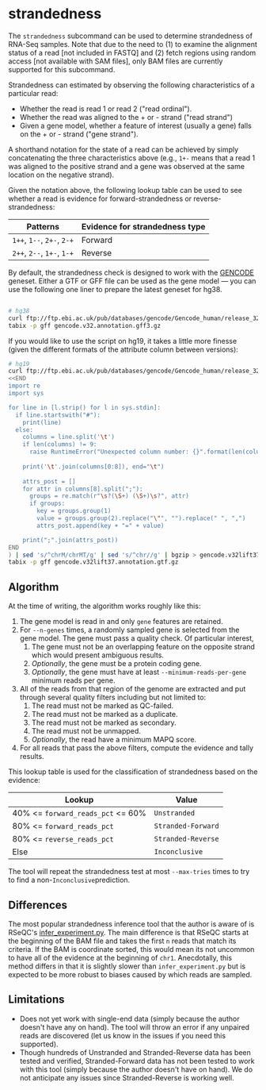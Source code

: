 # strandedness

The `strandedness` subcommand can be used to determine strandedness of RNA-Seq
samples. Note that due to the need to (1) to examine the alignment status of a
read [not included in FASTQ] and (2) fetch regions using random access [not
available with SAM files], only BAM files are currently supported for this
subcommand.

Strandedness can estimated by observing the following characteristics of a
particular read:

* Whether the read is read 1 or read 2 ("read ordinal").
* Whether the read was aligned to the + or - strand ("read strand")
* Given a gene model, whether a feature of interest (usually a gene) falls on
  the + or - strand ("gene strand").

A shorthand notation for the state of a read can be achieved by simply
concatenating the three characteristics above (e.g., `1+-` means that a read 1
was aligned to the positive strand and a gene was observed at the same location
on the negative strand).

Given the notation above, the following lookup table can be used to see whether
a read is evidence for forward-strandedness or reverse-strandedness:

| Patterns                   | Evidence for strandedness type |
| -------------------------- | ------------------------------ |
| `1++`, `1--`, `2+-`, `2-+` | Forward                        |
| `2++`, `2--`, `1+-`, `1-+` | Reverse                        |

By default, the strandedness check is designed to work with the
[GENCODE][gencode-website] geneset. Either a GTF or GFF file can be used as the
gene model — you can use the following one liner to prepare the latest geneset
for hg38.

```bash

# hg38
curl ftp://ftp.ebi.ac.uk/pub/databases/gencode/Gencode_human/release_32/gencode.v32.annotation.gff3.gz | gunzip -c | sort -k1,1 -k4,4n -k5,5n | bgzip > gencode.v32.annotation.gff3.gz
tabix -p gff gencode.v32.annotation.gff3.gz
```

If you would like to use the script on hg19, it takes a little more finesse (given the different formats of the attribute column between versions):

```bash
# hg19
curl ftp://ftp.ebi.ac.uk/pub/databases/gencode/Gencode_human/release_32/GRCh37_mapping/gencode.v32lift37.annotation.gtf.gz | gunzip -c | sort -k1,1 -k4,4n -k5,5n | python <(cat 
<<END    
import re 
import sys

for line in [l.strip() for l in sys.stdin]:
  if line.startswith("#"):
    print(line)                     
  else:                       
    columns = line.split('\t')
    if len(columns) != 9:                                                    
      raise RuntimeError("Unexpected column number: {}".format(len(columns)))
    
    print('\t'.join(columns[0:8]), end="\t")
    
    attrs_post = []
    for attr in columns[8].split(";"):                        
      groups = re.match(r"\s?(\S+) (\S+)\s?", attr)
      if groups:             
        key = groups.group(1)                    
        value = groups.group(2).replace("\"", "").replace(" ", ",")
        attrs_post.append(key + "=" + value)

    print(";".join(attrs_post))
END
) | sed 's/^chrM/chrMT/g' | sed 's/^chr//g' | bgzip > gencode.v32lift37.annotation.gtf.gz
tabix -p gff gencode.v32lift37.annotation.gtf.gz
```

## Algorithm

At the time of writing, the algorithm works roughly like this:

1. The gene model is read in and only `gene` features are retained.
2. For `--n-genes` times, a randomly sampled gene is selected from the gene
   model. The gene must pass a quality check. Of particular interest,
   1. The gene must not be an overlapping feature on the opposite strand which
      would present ambiguous results.
   2. *Optionally*, the gene must be a protein coding gene.
   3. *Optionally*, the gene must have at least `--minimum-reads-per-gene`
      minimum reads per gene.
3. All of the reads from that region of the genome are extracted and put through
   several quality filters including but not limited to:
   1. The read must not be marked as QC-failed.
   2. The read must not be marked as a duplicate.
   3. The read must not be marked as secondary.
   4. The read must not be unmapped.
   5. *Optionally*, the read have a minimum MAPQ score.
4. For all reads that pass the above filters, compute the evidence and tally
   results.

This lookup table is used for the classification of strandedness based on the evidence:

| Lookup                            | Value              |
| --------------------------------- | ------------------ |
| 40% <= `forward_reads_pct` <= 60% | `Unstranded`       |
| 80% <= `forward_reads_pct`        | `Stranded-Forward` |
| 80% <= `reverse_reads_pct`        | `Stranded-Reverse` |
| Else                              | `Inconclusive`     |

The tool will repeat the strandedness test at most `--max-tries` times to try to find a
non-`Inconclusive`prediction.

## Differences

The most popular strandedness inference tool that the author is aware of is
RSeQC's [infer_experiment.py](http://rseqc.sourceforge.net/#infer-experiment-py). The
main difference is that RSeQC starts at the beginning of the BAM file and takes
the first `n` reads that match its criteria. If the BAM is coordinate sorted,
this would mean its not uncommon to have all of the evidence at the beginning of
`chr1`. Anecdotally, this method differs in that it is slightly slower than
`infer_experiment.py` but is expected to be more robust to biases caused by
which reads are sampled.

## Limitations

* Does not yet work with single-end data (simply because the author doesn't have
  any on hand). The tool will throw an error if any unpaired reads are
  discovered (let us know in the issues if you need this supported).
* Though hundreds of Unstranded and Stranded-Reverse data has been tested and
  verified, Stranded-Forward data has not been tested to work with this tool
  (simply because the author doesn't have on hand). We do not anticipate any
  issues since Stranded-Reverse is working well.

[gencode-website]: https://www.gencodegenes.org
